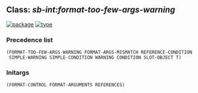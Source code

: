 ## Class: ***sb-int:format-too-few-args-warning***
[![package](https://img.shields.io/badge/Package-SB--INT-5f9ea0.svg?style=social&colorA=999999)](../) [![type](https://img.shields.io/badge/Type-Class-5f9ea0.svg?style=social&colorA=999999)](../#class) 
### Precedence list
```
(FORMAT-TOO-FEW-ARGS-WARNING FORMAT-ARGS-MISMATCH REFERENCE-CONDITION
 SIMPLE-WARNING SIMPLE-CONDITION WARNING CONDITION SLOT-OBJECT T)
```
### Initargs
```
(FORMAT-CONTROL FORMAT-ARGUMENTS REFERENCES)
```
